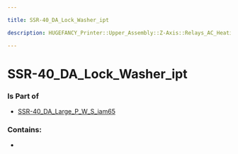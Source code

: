 ```yaml
---

title: SSR-40_DA_Lock_Washer_ipt

description: HUGEFANCY_Printer::Upper_Assembly::Z-Axis::Relays_AC_Heating::SSR-40_DA90::SSR-40_DA_iam::SSR-40_DA_Large_P_W_S_iam65::SSR-40_DA_Lock_Washer_ipt

---
```

# SSR-40_DA_Lock_Washer_ipt
<script>
    var geoarray = '{"SSR-40_DA_Lock_Washer_ipt": {}}';
</script>
<script>
    var basepath = '/assets/HUGEFANCY_Printer/Upper_Assembly/Z-Axis/Relays_AC_Heating/SSR-40_DA90/SSR-40_DA_iam/SSR-40_DA_Large_P_W_S_iam65/';
</script>
<link rel="stylesheet" href="/css/container.css">

<div id="container"></div>

<!-- these are the required scripts for the three.js scene -->
<script src="/lib/three.min.js"></script>
<script src="/lib/OrbitControls.js"></script>
<script src="/lib/RectAreaLightUniformsLib.js"></script>
<!-- this is your app's lib file -->
<script src="/lib/triceratops_app.js"></script>
### Is Part of
- [SSR-40_DA_Large_P_W_S_iam65](../SSR-40_DA_Large_P_W_S_iam65)  

### Contains:
- [](./SSR-40_DA_Lock_Washer_ipt/)

